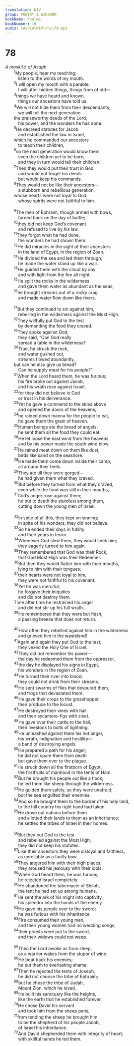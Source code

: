 ```yaml
---
translation: NIV
group: POETRY & WINSDOM
bookName: Psalms 
bookNumber: 19
audio: \Audio\NIV\thi\78.mp3
---
```


<div class="title"><h1>78</h1><i>A maskil<a data-toggle="tooltip" data-placement="bottom" title="Title: Probably a literary or musical term">⚓</a> of Asaph.</i></div>
<span class="verse thi_78_1">  <sup>1</sup>My people, hear my teaching; <br/>   listen to the words of my mouth. <br/></span>
<span class="verse thi_78_2">  <sup>2</sup>I will open my mouth with a parable; <br/>   I will utter hidden things, things from of old— <br/></span>
<span class="verse thi_78_3">  <sup>3</sup>things we have heard and known, <br/>   things our ancestors have told us. <br/></span>
<span class="verse thi_78_4">  <sup>4</sup>We will not hide them from their descendants; <br/>   we will tell the next generation <br/>  the praiseworthy deeds of the Lord, <br/>   his power, and the wonders he has done. <br/></span>
<span class="verse thi_78_5">  <sup>5</sup>He decreed statutes for Jacob <br/>   and established the law in Israel, <br/>  which he commanded our ancestors <br/>   to teach their children, <br/></span>
<span class="verse thi_78_6">  <sup>6</sup>so the next generation would know them, <br/>   even the children yet to be born, <br/>   and they in turn would tell their children. <br/></span>
<span class="verse thi_78_7">  <sup>7</sup>Then they would put their trust in God <br/>   and would not forget his deeds <br/>   but would keep his commands. <br/></span>
<span class="verse thi_78_8">  <sup>8</sup>They would not be like their ancestors— <br/>   a stubborn and rebellious generation, <br/>  whose hearts were not loyal to God, <br/>   whose spirits were not faithful to him. <br/><br/></span>
<span class="verse thi_78_9">  <sup>9</sup>The men of Ephraim, though armed with bows, <br/>   turned back on the day of battle; <br/></span>
<span class="verse thi_78_10">  <sup>10</sup>they did not keep God’s covenant <br/>   and refused to live by his law. <br/></span>
<span class="verse thi_78_11">  <sup>11</sup>They forgot what he had done, <br/>   the wonders he had shown them. <br/></span>
<span class="verse thi_78_12">  <sup>12</sup>He did miracles in the sight of their ancestors <br/>   in the land of Egypt, in the region of Zoan. <br/></span>
<span class="verse thi_78_13">  <sup>13</sup>He divided the sea and led them through; <br/>   he made the water stand up like a wall. <br/></span>
<span class="verse thi_78_14">  <sup>14</sup>He guided them with the cloud by day <br/>   and with light from the fire all night. <br/></span>
<span class="verse thi_78_15">  <sup>15</sup>He split the rocks in the wilderness <br/>   and gave them water as abundant as the seas; <br/></span>
<span class="verse thi_78_16">  <sup>16</sup>he brought streams out of a rocky crag <br/>   and made water flow down like rivers. <br/><br/></span>
<span class="verse thi_78_17">  <sup>17</sup>But they continued to sin against him, <br/>   rebelling in the wilderness against the Most High. <br/></span>
<span class="verse thi_78_18">  <sup>18</sup>They willfully put God to the test <br/>   by demanding the food they craved. <br/></span>
<span class="verse thi_78_19">  <sup>19</sup>They spoke against God; <br/>   they said, “Can God really <br/>   spread a table in the wilderness? <br/></span>
<span class="verse thi_78_20">  <sup>20</sup>True, he struck the rock, <br/>   and water gushed out, <br/>   streams flowed abundantly, <br/>  but can he also give us bread? <br/>   Can he supply meat for his people?” <br/></span>
<span class="verse thi_78_21">  <sup>21</sup>When the Lord heard them, he was furious; <br/>   his fire broke out against Jacob, <br/>   and his wrath rose against Israel, <br/></span>
<span class="verse thi_78_22">  <sup>22</sup>for they did not believe in God <br/>   or trust in his deliverance. <br/></span>
<span class="verse thi_78_23">  <sup>23</sup>Yet he gave a command to the skies above <br/>   and opened the doors of the heavens; <br/></span>
<span class="verse thi_78_24">  <sup>24</sup>he rained down manna for the people to eat, <br/>   he gave them the grain of heaven. <br/></span>
<span class="verse thi_78_25">  <sup>25</sup>Human beings ate the bread of angels; <br/>   he sent them all the food they could eat. <br/></span>
<span class="verse thi_78_26">  <sup>26</sup>He let loose the east wind from the heavens <br/>   and by his power made the south wind blow. <br/></span>
<span class="verse thi_78_27">  <sup>27</sup>He rained meat down on them like dust, <br/>   birds like sand on the seashore. <br/></span>
<span class="verse thi_78_28">  <sup>28</sup>He made them come down inside their camp, <br/>   all around their tents. <br/></span>
<span class="verse thi_78_29">  <sup>29</sup>They ate till they were gorged— <br/>   he had given them what they craved. <br/></span>
<span class="verse thi_78_30">  <sup>30</sup>But before they turned from what they craved, <br/>   even while the food was still in their mouths, <br/></span>
<span class="verse thi_78_31">  <sup>31</sup>God’s anger rose against them; <br/>   he put to death the sturdiest among them, <br/>   cutting down the young men of Israel. <br/><br/></span>
<span class="verse thi_78_32">  <sup>32</sup>In spite of all this, they kept on sinning; <br/>   in spite of his wonders, they did not believe. <br/></span>
<span class="verse thi_78_33">  <sup>33</sup>So he ended their days in futility <br/>   and their years in terror. <br/></span>
<span class="verse thi_78_34">  <sup>34</sup>Whenever God slew them, they would seek him; <br/>   they eagerly turned to him again. <br/></span>
<span class="verse thi_78_35">  <sup>35</sup>They remembered that God was their Rock, <br/>   that God Most High was their Redeemer. <br/></span>
<span class="verse thi_78_36">  <sup>36</sup>But then they would flatter him with their mouths, <br/>   lying to him with their tongues; <br/></span>
<span class="verse thi_78_37">  <sup>37</sup>their hearts were not loyal to him, <br/>   they were not faithful to his covenant. <br/></span>
<span class="verse thi_78_38">  <sup>38</sup>Yet he was merciful; <br/>   he forgave their iniquities <br/>   and did not destroy them. <br/>  Time after time he restrained his anger <br/>   and did not stir up his full wrath. <br/></span>
<span class="verse thi_78_39">  <sup>39</sup>He remembered that they were but flesh, <br/>   a passing breeze that does not return. <br/><br/></span>
<span class="verse thi_78_40">  <sup>40</sup>How often they rebelled against him in the wilderness <br/>   and grieved him in the wasteland! <br/></span>
<span class="verse thi_78_41">  <sup>41</sup>Again and again they put God to the test; <br/>   they vexed the Holy One of Israel. <br/></span>
<span class="verse thi_78_42">  <sup>42</sup>They did not remember his power— <br/>   the day he redeemed them from the oppressor, <br/></span>
<span class="verse thi_78_43">  <sup>43</sup>the day he displayed his signs in Egypt, <br/>   his wonders in the region of Zoan. <br/></span>
<span class="verse thi_78_44">  <sup>44</sup>He turned their river into blood; <br/>   they could not drink from their streams. <br/></span>
<span class="verse thi_78_45">  <sup>45</sup>He sent swarms of flies that devoured them, <br/>   and frogs that devastated them. <br/></span>
<span class="verse thi_78_46">  <sup>46</sup>He gave their crops to the grasshopper, <br/>   their produce to the locust. <br/></span>
<span class="verse thi_78_47">  <sup>47</sup>He destroyed their vines with hail <br/>   and their sycamore-figs with sleet. <br/></span>
<span class="verse thi_78_48">  <sup>48</sup>He gave over their cattle to the hail, <br/>   their livestock to bolts of lightning. <br/></span>
<span class="verse thi_78_49">  <sup>49</sup>He unleashed against them his hot anger, <br/>   his wrath, indignation and hostility— <br/>   a band of destroying angels. <br/></span>
<span class="verse thi_78_50">  <sup>50</sup>He prepared a path for his anger; <br/>   he did not spare them from death <br/>   but gave them over to the plague. <br/></span>
<span class="verse thi_78_51">  <sup>51</sup>He struck down all the firstborn of Egypt, <br/>   the firstfruits of manhood in the tents of Ham. <br/></span>
<span class="verse thi_78_52">  <sup>52</sup>But he brought his people out like a flock; <br/>   he led them like sheep through the wilderness. <br/></span>
<span class="verse thi_78_53">  <sup>53</sup>He guided them safely, so they were unafraid; <br/>   but the sea engulfed their enemies. <br/></span>
<span class="verse thi_78_54">  <sup>54</sup>And so he brought them to the border of his holy land, <br/>   to the hill country his right hand had taken. <br/></span>
<span class="verse thi_78_55">  <sup>55</sup>He drove out nations before them <br/>   and allotted their lands to them as an inheritance; <br/>   he settled the tribes of Israel in their homes. <br/><br/></span>
<span class="verse thi_78_56">  <sup>56</sup>But they put God to the test <br/>   and rebelled against the Most High; <br/>   they did not keep his statutes. <br/></span>
<span class="verse thi_78_57">  <sup>57</sup>Like their ancestors they were disloyal and faithless, <br/>   as unreliable as a faulty bow. <br/></span>
<span class="verse thi_78_58">  <sup>58</sup>They angered him with their high places; <br/>   they aroused his jealousy with their idols. <br/></span>
<span class="verse thi_78_59">  <sup>59</sup>When God heard them, he was furious; <br/>   he rejected Israel completely. <br/></span>
<span class="verse thi_78_60">  <sup>60</sup>He abandoned the tabernacle of Shiloh, <br/>   the tent he had set up among humans. <br/></span>
<span class="verse thi_78_61">  <sup>61</sup>He sent the ark of his might into captivity, <br/>   his splendor into the hands of the enemy. <br/></span>
<span class="verse thi_78_62">  <sup>62</sup>He gave his people over to the sword; <br/>   he was furious with his inheritance. <br/></span>
<span class="verse thi_78_63">  <sup>63</sup>Fire consumed their young men, <br/>   and their young women had no wedding songs; <br/></span>
<span class="verse thi_78_64">  <sup>64</sup>their priests were put to the sword, <br/>   and their widows could not weep. <br/><br/></span>
<span class="verse thi_78_65">  <sup>65</sup>Then the Lord awoke as from sleep, <br/>   as a warrior wakes from the stupor of wine. <br/></span>
<span class="verse thi_78_66">  <sup>66</sup>He beat back his enemies; <br/>   he put them to everlasting shame. <br/></span>
<span class="verse thi_78_67">  <sup>67</sup>Then he rejected the tents of Joseph, <br/>   he did not choose the tribe of Ephraim; <br/></span>
<span class="verse thi_78_68">  <sup>68</sup>but he chose the tribe of Judah, <br/>   Mount Zion, which he loved. <br/></span>
<span class="verse thi_78_69">  <sup>69</sup>He built his sanctuary like the heights, <br/>   like the earth that he established forever. <br/></span>
<span class="verse thi_78_70">  <sup>70</sup>He chose David his servant <br/>   and took him from the sheep pens; <br/></span>
<span class="verse thi_78_71">  <sup>71</sup>from tending the sheep he brought him <br/>   to be the shepherd of his people Jacob, <br/>   of Israel his inheritance. <br/></span>
<span class="verse thi_78_72">  <sup>72</sup>And David shepherded them with integrity of heart; <br/>   with skillful hands he led them. <br/></span>
